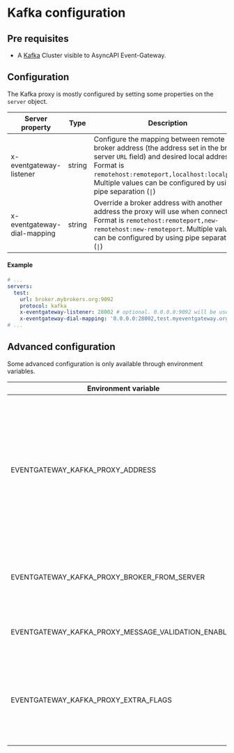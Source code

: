 # Kafka configuration

## Pre requisites
- A [Kafka](https://kafka.apache.org) Cluster visible to AsyncAPI Event-Gateway.

## Configuration
The Kafka proxy is mostly configured by setting some properties on the `server` object.

| Server property         | Type   | Description                                                                                                                                                                                                                                                | Default                        | Required | examples                                                                                                                                      |
|-------------------------|--------|------------------------------------------------------------------------------------------------------------------------------------------------------------------------------------------------------------------------------------------------------------|--------------------------------|----------|-----------------------------------------------------------------------------------------------------------------------------------------------|
| x-eventgateway-listener | string | Configure the mapping between remote broker address (the address set in the broker server `URL` field) and desired local address. Format is `remotehost:remoteport,localhost:localport`. Multiple values can be configured by using pipe separation (`\|`) | `0.0.0.0:<remote-server-port>` | No       | `test.mykafkacluster.org:8092,localhost:28002`, `test.mykafkacluster.org:8092,localhost:28002\|test2.mykafkacluster.org:8092,localhost:28003` |
| x-eventgateway-dial-mapping | string | Override a broker address with another address the proxy will use when connecting. Format is `remotehost:remoteport,new-remotehost:new-remoteport`. Multiple values can be configured by using pipe separation (`\|`) | -                              | No       | `0.0.0.0:8092,test.myeventgateway.org:8092`, `test.mykafkacluster.org:8092,mykafkacluster.org:8092,\|`test.mykafkacluster.org:8093,mykafkacluster.org:8093`          |

#### Example
```yaml
# ...
servers:
  test:
    url: broker.mybrokers.org:9092
    protocol: kafka
    x-eventgateway-listener: 28002 # optional. 0.0.0.0:9092 will be used instead if missing.
    x-eventgateway-dial-mapping: '0.0.0.0:28002,test.myeventgateway.org:8092' # optional. 
# ...
```

## Advanced configuration
Some advanced configuration is only available through environment variables.

| Environment variable                                | Type    | Description                                                                                                                                                                                                                                          | Default   | Required | examples                                                                                                |
|-----------------------------------------------------|---------|------------------------------------------------------------------------------------------------------------------------------------------------------------------------------------------------------------------------------------------------------|-----------|----------|---------------------------------------------------------------------------------------------------------|
| EVENTGATEWAY_KAFKA_PROXY_ADDRESS                    | string  | Address for this proxy. Clients will use this address as host when connecting to the brokers through this proxy, so it should be reachable by your clients. Most probably a domain name.                                                             | `0.0.0.0` | No       | `event-gateway-demo.asyncapi.com`                                                                       |
| EVENTGATEWAY_KAFKA_PROXY_BROKER_FROM_SERVER         | string  | When set, only the specified server will be considered instead of all servers.                                                                                                                                                                       | -         | No       | `name-of-server1`, `server-test`                                                                        |
| EVENTGATEWAY_KAFKA_PROXY_MESSAGE_VALIDATION_ENABLED | boolean | Enable or disable validation of Kafka messages                                                                                                                                                                                                       | `true`    | No       | `true`, `false`                                                                                         |
| EVENTGATEWAY_KAFKA_PROXY_EXTRA_FLAGS                | string  | Advanced configuration. Configure any flag from [here](https://github.com/grepplabs/kafka-proxy/blob/4f3b89fbaecb3eb82426f5dcff5f76188ea9a9dc/cmd/kafka-proxy/server.go#L85-L195). Multiple values can be configured by using pipe separation (`\|`) | -         | No       | `tls-enable=true\|tls-client-cert-file=/opt/var/service.cert\|tls-client-key-file=/opt/var/service.key` |